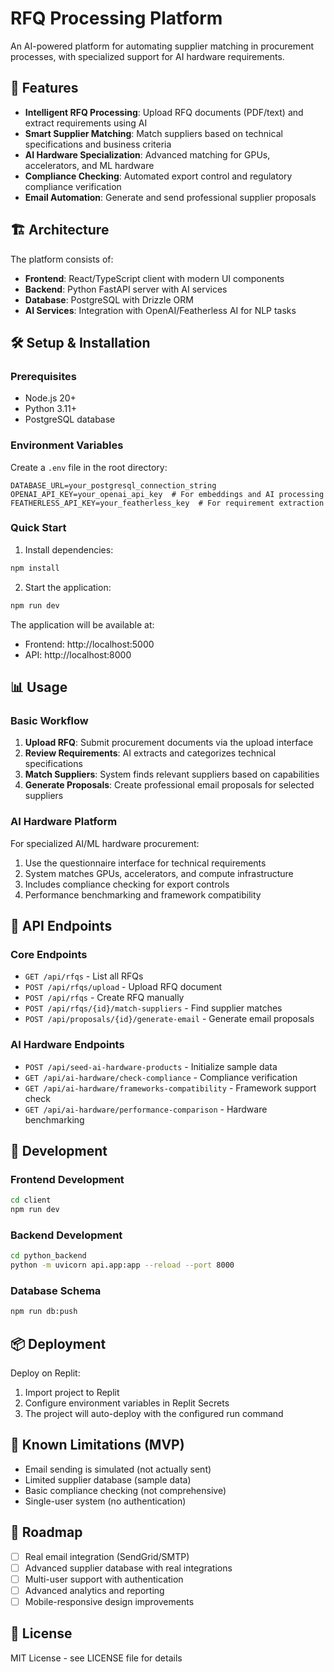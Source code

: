 
# RFQ Processing Platform

An AI-powered platform for automating supplier matching in procurement processes, with specialized support for AI hardware requirements.

## 🚀 Features

- **Intelligent RFQ Processing**: Upload RFQ documents (PDF/text) and extract requirements using AI
- **Smart Supplier Matching**: Match suppliers based on technical specifications and business criteria
- **AI Hardware Specialization**: Advanced matching for GPUs, accelerators, and ML hardware
- **Compliance Checking**: Automated export control and regulatory compliance verification
- **Email Automation**: Generate and send professional supplier proposals

## 🏗 Architecture

The platform consists of:
- **Frontend**: React/TypeScript client with modern UI components
- **Backend**: Python FastAPI server with AI services
- **Database**: PostgreSQL with Drizzle ORM
- **AI Services**: Integration with OpenAI/Featherless AI for NLP tasks

## 🛠 Setup & Installation

### Prerequisites
- Node.js 20+
- Python 3.11+
- PostgreSQL database

### Environment Variables
Create a `.env` file in the root directory:
```
DATABASE_URL=your_postgresql_connection_string
OPENAI_API_KEY=your_openai_api_key  # For embeddings and AI processing
FEATHERLESS_API_KEY=your_featherless_key  # For requirement extraction
```

### Quick Start
1. Install dependencies:
```bash
npm install
```

2. Start the application:
```bash
npm run dev
```

The application will be available at:
- Frontend: http://localhost:5000
- API: http://localhost:8000

## 📊 Usage

### Basic Workflow
1. **Upload RFQ**: Submit procurement documents via the upload interface
2. **Review Requirements**: AI extracts and categorizes technical specifications
3. **Match Suppliers**: System finds relevant suppliers based on capabilities
4. **Generate Proposals**: Create professional email proposals for selected suppliers

### AI Hardware Platform
For specialized AI/ML hardware procurement:
1. Use the questionnaire interface for technical requirements
2. System matches GPUs, accelerators, and compute infrastructure
3. Includes compliance checking for export controls
4. Performance benchmarking and framework compatibility

## 🔧 API Endpoints

### Core Endpoints
- `GET /api/rfqs` - List all RFQs
- `POST /api/rfqs/upload` - Upload RFQ document
- `POST /api/rfqs` - Create RFQ manually
- `POST /api/rfqs/{id}/match-suppliers` - Find supplier matches
- `POST /api/proposals/{id}/generate-email` - Generate email proposals

### AI Hardware Endpoints
- `POST /api/seed-ai-hardware-products` - Initialize sample data
- `GET /api/ai-hardware/check-compliance` - Compliance verification
- `GET /api/ai-hardware/frameworks-compatibility` - Framework support check
- `GET /api/ai-hardware/performance-comparison` - Hardware benchmarking

## 🧪 Development

### Frontend Development
```bash
cd client
npm run dev
```

### Backend Development
```bash
cd python_backend
python -m uvicorn api.app:app --reload --port 8000
```

### Database Schema
```bash
npm run db:push
```

## 📦 Deployment

Deploy on Replit:
1. Import project to Replit
2. Configure environment variables in Replit Secrets
3. The project will auto-deploy with the configured run command

## 🚧 Known Limitations (MVP)

- Email sending is simulated (not actually sent)
- Limited supplier database (sample data)
- Basic compliance checking (not comprehensive)
- Single-user system (no authentication)

## 🔮 Roadmap

- [ ] Real email integration (SendGrid/SMTP)
- [ ] Advanced supplier database with real integrations
- [ ] Multi-user support with authentication
- [ ] Advanced analytics and reporting
- [ ] Mobile-responsive design improvements

## 📄 License

MIT License - see LICENSE file for details
